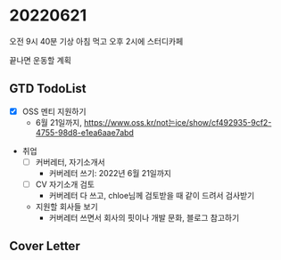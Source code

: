 # 20220621

오전 9시 40분 기상
아침 먹고 오후 2시에 스터디카페

끝나면 운동할 계획

## GTD TodoList

* [x] OSS 멘티 지원하기
  * 6월 21일까지, <https://www.oss.kr/not는ice/show/cf492935-9cf2-4755-98d8-e1ea6aae7abd>
* 취업
  * [ ] 커버레터, 자기소개서
    * 커버레터 쓰기: 2022년 6월 21일까지
  * [ ] CV 자기소개 검토
    * 커버레터 다 쓰고, chloe님께 검토받을 때 같이 드려서 검사받기
  * 지원할 회사들 보기
    * 커버레터 쓰면서 회사의 핏이나 개발 문화, 블로그 참고하기

## Cover Letter

